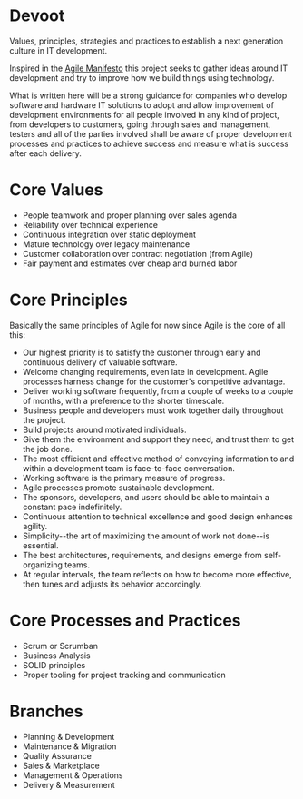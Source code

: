 # Devoot
Values, principles, strategies and practices to establish a next generation culture in IT development.

Inspired in the [Agile Manifesto](http://agilemanifesto.org) this project seeks to gather ideas around IT development and try to improve how we build things using technology.

What is written here will be a strong guidance for companies who develop software and hardware IT solutions to adopt and allow improvement of development environments for all people involved in any kind of project, from developers to customers, going through sales and management, testers and all of the parties involved shall be aware of proper development processes and practices to achieve success and measure what is success after each delivery.

# Core Values

* People teamwork and proper planning over sales agenda
* Reliability over technical experience
* Continuous integration over static deployment
* Mature technology over legacy maintenance
* Customer collaboration over contract negotiation (from Agile)
* Fair payment and estimates over cheap and burned labor

# Core Principles

Basically the same principles of Agile for now since Agile is the core of all this:

* Our highest priority is to satisfy the customer through early and continuous delivery of valuable software. 
* Welcome changing requirements, even late in development. Agile processes harness change for the customer's competitive advantage. 
* Deliver working software frequently, from a couple of weeks to a couple of months, with a preference to the shorter timescale. 
* Business people and developers must work together daily throughout the project. 
* Build projects around motivated individuals. 
* Give them the environment and support they need, and trust them to get the job done. 
* The most efficient and effective method of conveying information to and within a development team is face-to-face conversation. 
* Working software is the primary measure of progress. 
* Agile processes promote sustainable development. 
* The sponsors, developers, and users should be able to maintain a constant pace indefinitely. 
* Continuous attention to technical excellence and good design enhances agility. 
* Simplicity--the art of maximizing the amount of work not done--is essential. 
* The best architectures, requirements, and designs emerge from self-organizing teams. 
* At regular intervals, the team reflects on how to become more effective, then tunes and adjusts its behavior accordingly. 

# Core Processes and Practices

* Scrum or Scrumban
* Business Analysis
* SOLID principles
* Proper tooling for project tracking and communication

# Branches

* Planning & Development
* Maintenance & Migration
* Quality Assurance
* Sales & Marketplace
* Management & Operations
* Delivery & Measurement
